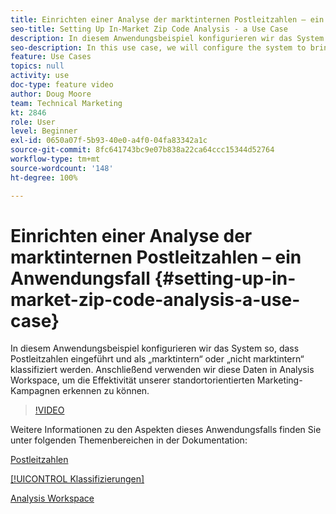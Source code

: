 ```yaml
---
title: Einrichten einer Analyse der marktinternen Postleitzahlen – ein Anwendungsfall
seo-title: Setting Up In-Market Zip Code Analysis - a Use Case
description: In diesem Anwendungsbeispiel konfigurieren wir das System so, dass Postleitzahlen eingeführt und als „marktintern“ oder „nicht marktintern“ klassifiziert werden. Anschließend verwenden wir diese Daten in Analysis Workspace, um die Effektivität unserer standortorientierten Marketing-Kampagnen erkennen zu können.
seo-description: In this use case, we will configure the system to bring in zip codes, classify them as in-market or out-of-market, and then use this data in Analysis Workspace so that we can see the effectiveness of our geo-targeted marketing campaigns.
feature: Use Cases
topics: null
activity: use
doc-type: feature video
author: Doug Moore
team: Technical Marketing
kt: 2846
role: User
level: Beginner
exl-id: 0650a07f-5b93-40e0-a4f0-04fa83342a1c
source-git-commit: 8fc641743bc9e07b838a22ca64ccc15344d52764
workflow-type: tm+mt
source-wordcount: '148'
ht-degree: 100%

---
```


# Einrichten einer Analyse der marktinternen Postleitzahlen – ein Anwendungsfall {#setting-up-in-market-zip-code-analysis-a-use-case}

In diesem Anwendungsbeispiel konfigurieren wir das System so, dass Postleitzahlen eingeführt und als „marktintern“ oder „nicht marktintern“ klassifiziert werden. Anschließend verwenden wir diese Daten in Analysis Workspace, um die Effektivität unserer standortorientierten Marketing-Kampagnen erkennen zu können.

>[!VIDEO](https://video.tv.adobe.com/v/27052/?quality=12&learn=on)

Weitere Informationen zu den Aspekten dieses Anwendungsfalls finden Sie unter folgenden Themenbereichen in der Dokumentation:

[Postleitzahlen](https://experienceleague.adobe.com/docs/analytics/components/dimensions/zip-code.html?lang=de)

[[!UICONTROL Klassifizierungen]](https://experienceleague.adobe.com/docs/analytics/components/classifications/c-classifications.html?lang=de)

[Analysis Workspace](https://experienceleague.adobe.com/docs/analytics/analyze/analysis-workspace/home.html?lang=de)
